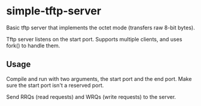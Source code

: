 # simple-tftp-server
Basic tftp server that implements the octet mode (transfers raw 8-bit bytes).

Tftp server listens on the start port. Supports multiple clients, and uses fork() to handle them. 

## Usage 
Compile and run with two arguments, the start port and the end port. Make sure the start port isn't a reserved port.

Send RRQs (read requests) and WRQs (write requests) to the server.  
